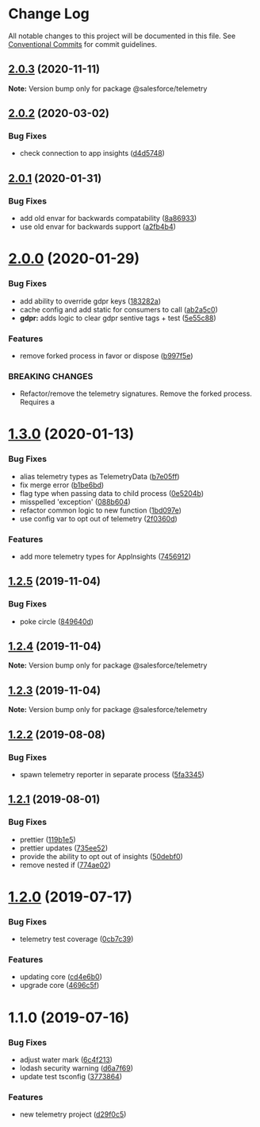 # Change Log

All notable changes to this project will be documented in this file.
See [Conventional Commits](https://conventionalcommits.org) for commit guidelines.

## [2.0.3](https://github.com/forcedotcom/cli-packages/compare/@salesforce/telemetry@2.0.2...@salesforce/telemetry@2.0.3) (2020-11-11)

**Note:** Version bump only for package @salesforce/telemetry





## [2.0.2](https://github.com/forcedotcom/cli-packages/compare/@salesforce/telemetry@2.0.1...@salesforce/telemetry@2.0.2) (2020-03-02)


### Bug Fixes

* check connection to app insights ([d4d5748](https://github.com/forcedotcom/cli-packages/commit/d4d5748))





## [2.0.1](https://github.com/forcedotcom/cli-packages/compare/@salesforce/telemetry@2.0.0...@salesforce/telemetry@2.0.1) (2020-01-31)


### Bug Fixes

* add old envar for backwards compatability ([8a86933](https://github.com/forcedotcom/cli-packages/commit/8a86933))
* use old envar for backwards support ([a2fb4b4](https://github.com/forcedotcom/cli-packages/commit/a2fb4b4))





# [2.0.0](https://github.com/forcedotcom/cli-packages/compare/@salesforce/telemetry@1.3.0...@salesforce/telemetry@2.0.0) (2020-01-29)


### Bug Fixes

* add ability to override gdpr keys ([183282a](https://github.com/forcedotcom/cli-packages/commit/183282a))
* cache config and add static for consumers to call ([ab2a5c0](https://github.com/forcedotcom/cli-packages/commit/ab2a5c0))
* **gdpr:** adds logic to clear gdpr sentive tags + test ([5e55c88](https://github.com/forcedotcom/cli-packages/commit/5e55c88))


### Features

* remove forked process in favor or dispose ([b997f5e](https://github.com/forcedotcom/cli-packages/commit/b997f5e))


### BREAKING CHANGES

* Refactor/remove the telemetry signatures. Remove the forked process. Requires a





# [1.3.0](https://github.com/forcedotcom/cli-packages/compare/@salesforce/telemetry@1.2.5...@salesforce/telemetry@1.3.0) (2020-01-13)


### Bug Fixes

* alias telemetry types as TelemetryData ([b7e05ff](https://github.com/forcedotcom/cli-packages/commit/b7e05ff))
* fix merge error ([b1be6bd](https://github.com/forcedotcom/cli-packages/commit/b1be6bd))
* flag type when passing data to child process ([0e5204b](https://github.com/forcedotcom/cli-packages/commit/0e5204b))
* misspelled 'exception' ([088b604](https://github.com/forcedotcom/cli-packages/commit/088b604))
* refactor common logic to new function ([1bd097e](https://github.com/forcedotcom/cli-packages/commit/1bd097e))
* use config var to opt out of telemetry ([2f0360d](https://github.com/forcedotcom/cli-packages/commit/2f0360d))


### Features

* add more telemetry types for AppInsights ([7456912](https://github.com/forcedotcom/cli-packages/commit/7456912))





## [1.2.5](https://github.com/forcedotcom/cli-packages/compare/@salesforce/telemetry@1.2.4...@salesforce/telemetry@1.2.5) (2019-11-04)


### Bug Fixes

* poke circle ([849640d](https://github.com/forcedotcom/cli-packages/commit/849640d))





## [1.2.4](https://github.com/forcedotcom/cli-packages/compare/@salesforce/telemetry@1.2.3...@salesforce/telemetry@1.2.4) (2019-11-04)

**Note:** Version bump only for package @salesforce/telemetry





## [1.2.3](https://github.com/forcedotcom/cli-packages/compare/@salesforce/telemetry@1.2.2...@salesforce/telemetry@1.2.3) (2019-11-04)

**Note:** Version bump only for package @salesforce/telemetry





## [1.2.2](https://github.com/forcedotcom/sfdx-telemetry/compare/@salesforce/telemetry@1.2.1...@salesforce/telemetry@1.2.2) (2019-08-08)


### Bug Fixes

* spawn telemetry reporter in separate process ([5fa3345](https://github.com/forcedotcom/sfdx-telemetry/commit/5fa3345))





## [1.2.1](https://github.com/forcedotcom/sfdx-telemetry/compare/@salesforce/telemetry@1.2.0...@salesforce/telemetry@1.2.1) (2019-08-01)


### Bug Fixes

* prettier ([119b1e5](https://github.com/forcedotcom/sfdx-telemetry/commit/119b1e5))
* prettier updates ([735ee52](https://github.com/forcedotcom/sfdx-telemetry/commit/735ee52))
* provide the ability to opt out of insights ([50debf0](https://github.com/forcedotcom/sfdx-telemetry/commit/50debf0))
* remove nested if ([774ae02](https://github.com/forcedotcom/sfdx-telemetry/commit/774ae02))





# [1.2.0](https://github.com/forcedotcom/sfdx-telemetry/compare/@salesforce/telemetry@1.1.0...@salesforce/telemetry@1.2.0) (2019-07-17)


### Bug Fixes

* telemetry test coverage ([0cb7c39](https://github.com/forcedotcom/sfdx-telemetry/commit/0cb7c39))


### Features

* updating core ([cd4e6b0](https://github.com/forcedotcom/sfdx-telemetry/commit/cd4e6b0))
* upgrade core ([4696c5f](https://github.com/forcedotcom/sfdx-telemetry/commit/4696c5f))





# 1.1.0 (2019-07-16)


### Bug Fixes

* adjust water mark ([6c4f213](https://github.com/forcedotcom/sfdx-telemetry/commit/6c4f213))
* lodash security warning ([d6a7f69](https://github.com/forcedotcom/sfdx-telemetry/commit/d6a7f69))
* update test tsconfig ([3773864](https://github.com/forcedotcom/sfdx-telemetry/commit/3773864))


### Features

* new telemetry project ([d29f0c5](https://github.com/forcedotcom/sfdx-telemetry/commit/d29f0c5))
